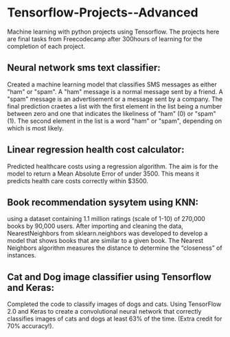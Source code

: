 # Tensorflow-Projects--Advanced
Machine learning with python projects using Tensorflow. The projects here are final tasks from Freecodecamp after 300hours of learning for the completion of each project.

## Neural network sms text classifier:
Created a machine learning model that classifies SMS messages as either "ham" or "spam". A "ham" message is a normal message sent by a friend. A "spam" message is an advertisement or a message sent by a company.
The final prediction craetes a list with the first element in the list being a number between zero and one that indicates the likeliness of "ham" (0) or "spam" (1). The second element in the list is a word "ham" or "spam", depending on which is most likely.

## Linear regression health cost calculator:
Predicted healthcare costs using a regression algorithm. The aim is for the model to return a Mean Absolute Error of under 3500. This means it predicts health care costs correctly within $3500.

## Book recommendation sysytem using KNN:
using a dataset containing 1.1 million ratings (scale of 1-10) of 270,000 books by 90,000 users. After importing and cleaning the data, NearestNeighbors from sklearn.neighbors was developed to develop a model that shows books that are similar to a given book. The Nearest Neighbors algorithm measures the distance to determine the “closeness” of instances.

## Cat and Dog image classifier using Tensorflow and Keras:
Completed the code to classify images of dogs and cats. Using TensorFlow 2.0 and Keras to create a convolutional neural network that correctly classifies images of cats and dogs at least 63% of the time. (Extra credit for 70% accuracy!).
